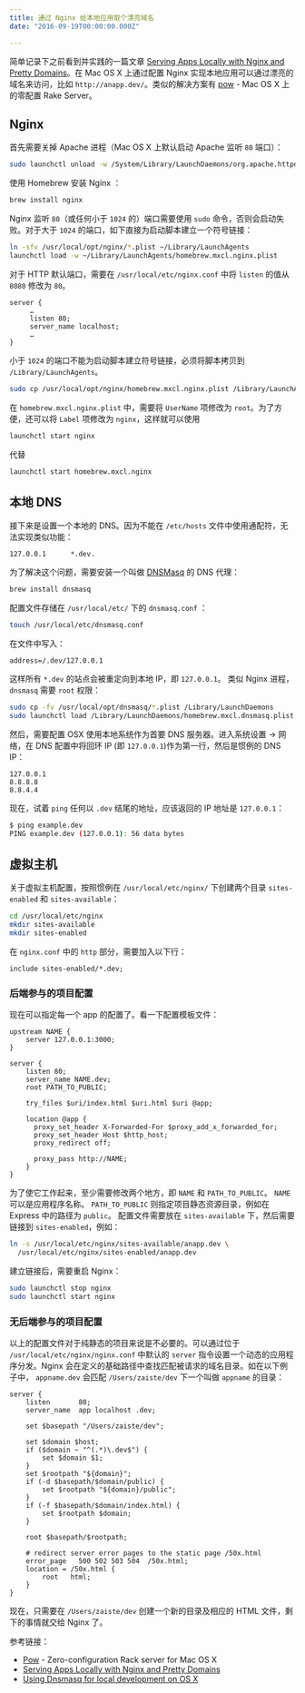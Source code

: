 ```yaml
---
title: 通过 Nginx 给本地应用取个漂亮域名
date: "2016-09-19T00:00:00.000Z"

---
```


简单记录下之前看到并实践的一篇文章 [Serving Apps Locally with Nginx and Pretty Domains](http://zaiste.net/2013/03/serving_apps_locally_with_nginx_and_pretty_domains/)。在 Mac OS X 上通过配置 Nginx 实现本地应用可以通过漂亮的域名来访问，比如 `http://anapp.dev/`。类似的解决方案有 [pow](http://pow.cx) - Mac OS X 上的零配置 Rake Server。

## Nginx

首先需要关掉 Apache 进程（Mac OS X 上默认启动 Apache 监听 `80` 端口）：
```bash
sudo launchctl unload -w /System/Library/LaunchDaemons/org.apache.httpd.plist
```

使用 Homebrew 安装 Nginx ：
```bash
brew install nginx
```

Nginx 监听 `80`（或任何小于 `1024` 的）端口需要使用 `sudo` 命令，否则会启动失败。对于大于 `1024` 的端口，如下直接为启动脚本建立一个符号链接：
```bash
ln -sfv /usr/local/opt/nginx/*.plist ~/Library/LaunchAgents
launchctl load -w ~/Library/LaunchAgents/homebrew.mxcl.nginx.plist
```

对于 HTTP 默认端口，需要在 `/usr/local/etc/nginx.conf` 中将 `listen` 的值从 `8080` 修改为 `80`。
```
server {
     …
     listen 80;
     server_name localhost;
     …
}
```

小于 `1024` 的端口不能为启动脚本建立符号链接，必须将脚本拷贝到 `/Library/LaunchAgents`。
```bash
sudo cp /usr/local/opt/nginx/homebrew.mxcl.nginx.plist /Library/LaunchAgents
```

在 `homebrew.mxcl.nginx.plist` 中，需要将 `UserName` 项修改为 `root`。为了方便，还可以将 `Label` 项修改为 `nginx`，这样就可以使用
```bash
launchctl start nginx
```

代替
```bash
launchctl start homebrew.mxcl.nginx
```

## 本地 DNS
接下来是设置一个本地的 DNS。因为不能在 `/etc/hosts` 文件中使用通配符，无法实现类似功能：
```
127.0.0.1      *.dev.
```

为了解决这个问题，需要安装一个叫做 [DNSMasq](http://www.thekelleys.org.uk/dnsmasq/doc.html) 的 DNS 代理：
```bash
brew install dnsmasq
```

配置文件存储在 `/usr/local/etc/` 下的 `dnsmasq.conf` ：
```bash
touch /usr/local/etc/dnsmasq.conf
```

在文件中写入：
```
address=/.dev/127.0.0.1
```

这样所有 `*.dev` 的站点会被重定向到本地 IP，即 `127.0.0.1`。
类似 Nginx 进程，`dnsmasq` 需要 `root` 权限：
```bash
sudo cp -fv /usr/local/opt/dnsmasq/*.plist /Library/LaunchDaemons
sudo launchctl load /Library/LaunchDaemons/homebrew.mxcl.dnsmasq.plist
```

然后，需要配置 OSX 使用本地系统作为首要 DNS 服务器。进入系统设置 -> 网络，在 DNS 配置中将回环 IP (即 `127.0.0.1`)作为第一行，然后是惯例的 DNS IP：
```
127.0.0.1
8.8.8.8
8.8.4.4
```

现在，试着 `ping` 任何以 `.dev` 结尾的地址，应该返回的 IP 地址是 `127.0.0.1`：
```bash
$ ping example.dev
PING example.dev (127.0.0.1): 56 data bytes
```

## 虚拟主机
关于虚拟主机配置，按照惯例在 `/usr/local/etc/nginx/` 下创建两个目录 `sites-enabled` 和 `sites-available`：
```bash
cd /usr/local/etc/nginx
mkdir sites-available
mkdir sites-enabled
```

在 `nginx.conf` 中的 `http` 部分，需要加入以下行：
```
include sites-enabled/*.dev;
```

### 后端参与的项目配置
现在可以指定每一个 app 的配置了。看一下配置模板文件：
```
upstream NAME {
    server 127.0.0.1:3000;
}

server {
    listen 80;
    server_name NAME.dev;
    root PATH_TO_PUBLIC;

    try_files $uri/index.html $uri.html $uri @app;

    location @app {
      proxy_set_header X-Forwarded-For $proxy_add_x_forwarded_for;
      proxy_set_header Host $http_host;
      proxy_redirect off;

      proxy_pass http://NAME;
    }
}
```

为了使它工作起来，至少需要修改两个地方，即 `NAME` 和 `PATH_TO_PUBLIC`。 `NAME` 可以是应用程序名称。 `PATH_TO_PUBLIC` 则指定项目静态资源目录，例如在 Express 中的路径为 `public`。
配置文件需要放在 `sites-available` 下，然后需要链接到 `sites-enabled`，例如：
```bash
ln -s /usr/local/etc/nginx/sites-available/anapp.dev \
  /usr/local/etc/nginx/sites-enabled/anapp.dev
```

建立链接后，需要重启 Nginx：
```bash
sudo launchctl stop nginx
sudo launchctl start nginx
```

### 无后端参与的项目配置
以上的配置文件对于纯静态的项目来说是不必要的。可以通过位于 `/usr/local/etc/nginx/nginx.conf` 中默认的 `server` 指令设置一个动态的应用程序分发。Nginx 会在定义的基础路径中查找匹配被请求的域名目录。如在以下例子中， `appname.dev` 会匹配 `/Users/zaiste/dev` 下一个叫做 `appname` 的目录：
```
server {
    listen       80;
    server_name  app localhost .dev;

    set $basepath "/Users/zaiste/dev";

    set $domain $host;
    if ($domain ~ "^(.*)\.dev$") {
        set $domain $1;
    }
    set $rootpath "${domain}";
    if (-d $basepath/$domain/public) {
        set $rootpath "${domain}/public";
    }
    if (-f $basepath/$domain/index.html) {
        set $rootpath $domain;
    }

    root $basepath/$rootpath;

    # redirect server error pages to the static page /50x.html
    error_page   500 502 503 504  /50x.html;
    location = /50x.html {
        root   html;
    }
}
```
现在，只需要在 `/Users/zaiste/dev` 创建一个新的目录及相应的 HTML 文件，剩下的事情就交给 Nginx 了。

参考链接：
- [Pow](https://github.com/basecamp/pow) - Zero-configuration Rack server for Mac OS X
- [Serving Apps Locally with Nginx and Pretty Domains
](https://zaiste.net/posts/serving_apps_locally_with_nginx_and_pretty_domains/)
- [Using Dnsmasq for local development on OS X](https://passingcuriosity.com/2013/dnsmasq-dev-osx/)
